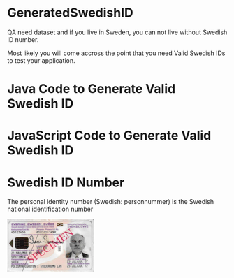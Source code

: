 # GeneratedSwedishID
QA need dataset and if you live in Sweden, you can not live without Swedish ID number.

Most likely you will come accross the point that you need Valid Swedish IDs to test your application.

# Java Code to Generate Valid Swedish ID

# JavaScript Code to Generate Valid Swedish ID

# Swedish ID Number
The personal identity number (Swedish: personnummer) is the Swedish national identification number

![Swedish_ID](specimen_ID.png)
